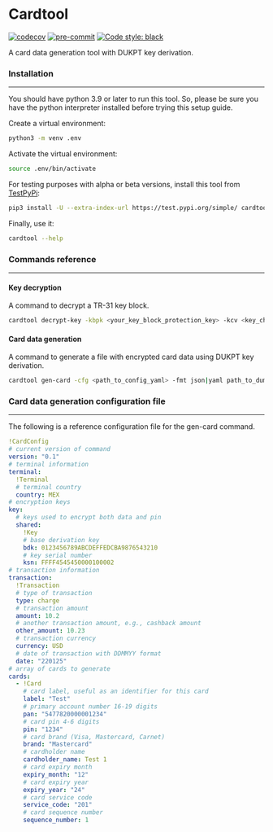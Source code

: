 # Cardtool
[![codecov](https://codecov.io/gh/d4n13l-4lf4/cardtool/branch/master/graph/badge.svg?token=1CUDZLNZ9S)](https://codecov.io/gh/d4n13l-4lf4/cardtool)
[![pre-commit](https://img.shields.io/badge/pre--commit-enabled-brightgreen?logo=pre-commit)](https://github.com/pre-commit/pre-commit)
[![Code style: black](https://img.shields.io/badge/code%20style-black-000000.svg)](https://github.com/psf/black)

A card data generation tool with DUKPT key derivation.

### Installation

---
You should have python 3.9 or later to run this tool. So, please be sure you have the python interpreter installed before trying this setup guide.

Create a virtual environment:
```bash
python3 -m venv .env
```
Activate the virtual environment:
```bash
source .env/bin/activate
```
For testing purposes with alpha or beta versions, install this tool from [TestPyPi](https://test.pypi.org/):
```bash
pip3 install -U --extra-index-url https://test.pypi.org/simple/ cardtool
```

Finally, use it:
```bash
cardtool --help
```

### Commands reference

---
#### Key decryption
A command to decrypt a TR-31 key block.
```bash
cardtool decrypt-key -kbpk <your_key_block_protection_key> -kcv <key_check_value> YOUR_KEY_BLOCK

```

#### Card data generation
A command to generate a file with encrypted card data using DUKPT key derivation.
```bash 
cardtool gen-card -cfg <path_to_config_yaml> -fmt json|yaml path_to_dump_card_data.[json|yaml]
```

### Card data generation configuration file

---
The following is a reference configuration file for the gen-card command.
```yaml
!CardConfig
# current version of command
version: "0.1" 
# terminal information
terminal:
  !Terminal
  # terminal country
  country: MEX
# encryption keys
key:
  # keys used to encrypt both data and pin
  shared:
    !Key
    # base derivation key
    bdk: 0123456789ABCDEFFEDCBA9876543210
    # key serial number
    ksn: FFFF4545450000100002
# transaction information
transaction:
  !Transaction
  # type of transaction
  type: charge
  # transaction amount
  amount: 10.2
  # another transaction amount, e.g., cashback amount
  other_amount: 10.23
  # transaction currency
  currency: USD
  # date of transaction with DDMMYY format
  date: "220125"
# array of cards to generate
cards:
  - !Card
    # card label, useful as an identifier for this card
    label: "Test"
    # primary account number 16-19 digits
    pan: "5477820000001234"
    # card pin 4-6 digits
    pin: "1234"
    # card brand (Visa, Mastercard, Carnet)
    brand: "Mastercard"
    # cardholder name
    cardholder_name: Test 1
    # card expiry month
    expiry_month: "12"
    # card expiry year
    expiry_year: "24"
    # card service code
    service_code: "201"
    # card sequence number
    sequence_number: 1

```